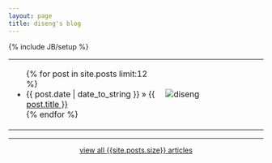 ```yaml
---
layout: page
title: diseng's blog
---
```

{% include JB/setup %}
<table width="100%" rowspan="0" colspan="0">
	<tr>
		<td width="60%">
			<ul class="posts">
			  {% for post in site.posts limit:12 %}
			    <li><span>{{ post.date | date_to_string }}</span> &raquo; <a href="{{ BASE_PATH }}{{ post.url }}">{{ post.title }}</a></li>
			  {% endfor %}
			</ul>
		</td>
		<td width="40%">
			<div><img alt="diseng" src="{{ ASSET_PATH }}hooligan/img/diseng.jpg"/></div>
		</td>
	</tr>
</table>
<hr>
<div style="width:50%;margin-left:auto;margin-right:auto;text-align:center;clear:both;">
  <a href="/archive.html">view all {{site.posts.size}} articles</a>
</div>


